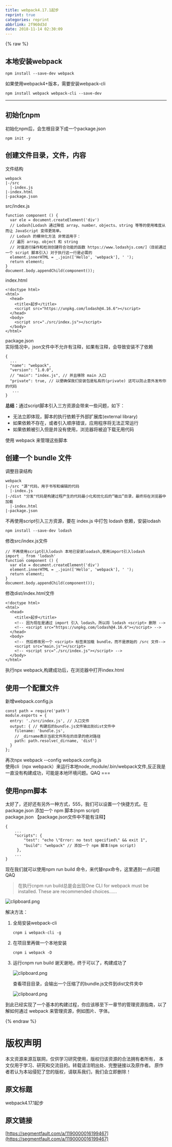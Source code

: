 ```yaml
---
title: webpack4.17.1起步
reprint: true
categories: reprint
abbrlink: 2f960d3d
date: 2018-11-14 02:30:09
---
```


{% raw %}
<h2>&#x672C;&#x5730;&#x5B89;&#x88C5;webpack</h2><pre><code>npm install --save-dev webpack
</code></pre><p>&#x5982;&#x679C;&#x4F7F;&#x7528;webpack4+&#x7248;&#x672C;&#xFF0C;&#x9700;&#x8981;&#x5B89;&#x88C5;webpack-cli</p><pre><code>npm install webpack webpack-cli --save-dev
</code></pre><hr><h2>&#x521D;&#x59CB;&#x5316;npm</h2><p>&#x521D;&#x59CB;&#x5316;npm&#x540E;&#xFF0C;&#x4F1A;&#x751F;&#x6839;&#x76EE;&#x5F55;&#x4E0B;&#x6210;&#x4E00;&#x4E2A;package.json</p><pre><code>npm init -y</code></pre><h2>&#x521B;&#x5EFA;&#x6587;&#x4EF6;&#x76EE;&#x5F55;&#xFF0C;&#x6587;&#x4EF6;&#xFF0C;&#x5185;&#x5BB9;</h2><p>&#x6587;&#x4EF6;&#x7ED3;&#x6784;</p><pre><code>webpack
|-/src
  |-index.js
|-index.html
|-package.json</code></pre><p>src/index.js</p><pre><code>function component () {
  var ele = document.createElement(&apos;div&apos;)
  // Lodash[Lodash &#x901A;&#x8FC7;&#x964D;&#x4F4E; array&#x3001;number&#x3001;objects&#x3001;string &#x7B49;&#x7B49;&#x7684;&#x4F7F;&#x7528;&#x96BE;&#x5EA6;&#x4ECE;&#x800C;&#x8BA9; JavaScript &#x53D8;&#x5F97;&#x66F4;&#x7B80;&#x5355;&#x3002;
  // Lodash &#x7684;&#x6A21;&#x5757;&#x5316;&#x65B9;&#x6CD5; &#x975E;&#x5E38;&#x9002;&#x7528;&#x4E8E;&#xFF1A;
  // &#x904D;&#x5386; array&#x3001;object &#x548C; string
  // &#x5BF9;&#x503C;&#x8FDB;&#x884C;&#x64CD;&#x4F5C;&#x548C;&#x68C0;&#x6D4B;&#x521B;&#x5EFA;&#x7B26;&#x5408;&#x529F;&#x80FD;&#x7684;&#x51FD;&#x6570; https://www.lodashjs.com/]&#xFF08;&#x76EE;&#x524D;&#x901A;&#x8FC7;&#x4E00;&#x4E2A; script &#x811A;&#x672C;&#x5F15;&#x5165;&#xFF09;&#x5BF9;&#x4E8E;&#x6267;&#x884C;&#x8FD9;&#x4E00;&#x884C;&#x662F;&#x5FC5;&#x9700;&#x7684;
  element.innerHTML = _.join([&apos;Hello&apos;, &apos;webpack&apos;], &apos; &apos;);
  return element;
}
document.body.appendChild(component());</code></pre><p>index.html</p><pre><code>&lt;!doctype html&gt;
&lt;html&gt;
  &lt;head&gt;
    &lt;title&gt;&#x8D77;&#x6B65;&lt;/title&gt;
    &lt;script src=&quot;https://unpkg.com/lodash@4.16.6&quot;&gt;&lt;/script&gt;
  &lt;/head&gt;
  &lt;body&gt;
    &lt;script src=&quot;./src/index.js&quot;&gt;&lt;/script&gt;
  &lt;/body&gt;
&lt;/html&gt;</code></pre><p>package.json<br>&#x5B9E;&#x9645;&#x60C5;&#x51B5;&#x4E2D;&#xFF0C;json&#x6587;&#x4EF6;&#x4E2D;&#x4E0D;&#x5141;&#x8BB8;&#x6709;&#x6CE8;&#x91CA;&#xFF0C;&#x5982;&#x679C;&#x6709;&#x6CE8;&#x91CA;&#xFF0C;&#x4F1A;&#x5BFC;&#x81F4;&#x5B89;&#x88C5;&#x4E0D;&#x4E86;&#x4F9D;&#x8D56;</p><pre><code>{
  ...
  &quot;name&quot;: &quot;webpack&quot;,
  &quot;version&quot;: &quot;1.0.0&quot;,
  // &quot;main&quot;: &quot;index.js&quot;, // &#x5E76;&#x4E14;&#x79FB;&#x9664; main &#x5165;&#x53E3;
  &quot;private&quot;: true, // &#x4EE5;&#x4FBF;&#x786E;&#x4FDD;&#x6211;&#x4EEC;&#x5B89;&#x88C5;&#x5305;&#x662F;&#x79C1;&#x6709;&#x7684;(private) &#x8FD9;&#x53EF;&#x4EE5;&#x9632;&#x6B62;&#x610F;&#x5916;&#x53D1;&#x5E03;&#x4F60;&#x7684;&#x4EE3;&#x7801;
   ...
}</code></pre><p><strong>&#x603B;&#x7ED3;&#xFF1A;</strong>&#x901A;&#x8FC7;script&#x811A;&#x672C;&#x5F15;&#x5165;&#x4E09;&#x65B9;&#x8D44;&#x6E90;&#x4F1A;&#x5E26;&#x6765;&#x4E00;&#x4E9B;&#x95EE;&#x9898;&#xFF0C;&#x5982;&#x4E0B;&#xFF1A;</p><ul><li>&#x65E0;&#x6CD5;&#x7ACB;&#x5373;&#x4F53;&#x73B0;&#xFF0C;&#x811A;&#x672C;&#x7684;&#x6267;&#x884C;&#x4F9D;&#x8D56;&#x4E8E;&#x5916;&#x90E8;&#x6269;&#x5C55;&#x5E93;(external library)</li><li>&#x5982;&#x679C;&#x4F9D;&#x8D56;&#x4E0D;&#x5B58;&#x5728;&#xFF0C;&#x6216;&#x8005;&#x5F15;&#x5165;&#x987A;&#x5E8F;&#x9519;&#x8BEF;&#xFF0C;&#x5E94;&#x7528;&#x7A0B;&#x5E8F;&#x5C06;&#x65E0;&#x6CD5;&#x6B63;&#x5E38;&#x8FD0;&#x884C;</li><li>&#x5982;&#x679C;&#x4F9D;&#x8D56;&#x88AB;&#x5F15;&#x5165;&#x4F46;&#x662F;&#x5E76;&#x6CA1;&#x6709;&#x4F7F;&#x7528;&#xFF0C;&#x6D4F;&#x89C8;&#x5668;&#x5C06;&#x88AB;&#x8FEB;&#x4E0B;&#x8F7D;&#x65E0;&#x7528;&#x4EE3;&#x7801;</li></ul><p>&#x4F7F;&#x7528; webpack &#x6765;&#x7BA1;&#x7406;&#x8FD9;&#x4E9B;&#x811A;&#x672C;</p><h2>&#x521B;&#x5EFA;&#x4E00;&#x4E2A; bundle &#x6587;&#x4EF6;</h2><p>&#x8C03;&#x6574;&#x76EE;&#x5F55;&#x7ED3;&#x6784;</p><pre><code>webpack
|-/src &quot;&#x6E90;&quot;&#x4EE3;&#x7801;&#xFF0C;&#x7528;&#x4E8E;&#x4E66;&#x5199;&#x548C;&#x7F16;&#x8F91;&#x7684;&#x4EE3;&#x7801;
  |-index.js
|-/dist &quot;&#x5206;&#x53D1;&quot;&#x4EE3;&#x7801;&#x662F;&#x6784;&#x5EFA;&#x8FC7;&#x7A0B;&#x4EA7;&#x751F;&#x7684;&#x4EE3;&#x7801;&#x6700;&#x5C0F;&#x5316;&#x548C;&#x4F18;&#x5316;&#x540E;&#x7684;&#x201C;&#x8F93;&#x51FA;&#x201D;&#x76EE;&#x5F55;&#xFF0C;&#x6700;&#x7EC8;&#x5C06;&#x5728;&#x6D4F;&#x89C8;&#x5668;&#x4E2D;&#x52A0;&#x8F7D;
  |-index.html
|-package.json</code></pre><p>&#x4E0D;&#x518D;&#x4F7F;&#x7528;script&#x5F15;&#x5165;&#x4E09;&#x65B9;&#x8D44;&#x6E90;&#xFF0C;&#x8981;&#x5728; index.js &#x4E2D;&#x6253;&#x5305; lodash &#x4F9D;&#x8D56;&#xFF0C;&#x5B89;&#x88C5;lodash</p><pre><code>npm install --save-dev lodash</code></pre><p>&#x4FEE;&#x6539;src/index.js&#x6587;&#x4EF6;</p><pre><code>// &#x4E0D;&#x518D;&#x4F7F;&#x7528;script&#x5F15;&#x5165;lodash &#x672C;&#x5730;&#x5DF2;&#x5B89;&#x88C5;loadash,&#x4F7F;&#x7528;import&#x5F15;&#x5165;lodash
import _ from &apos;lodash&apos;
function component () {
  var ele = document.createElement(&apos;div&apos;)
  element.innerHTML = _.join([&apos;Hello&apos;, &apos;webpack&apos;], &apos; &apos;);
  return element;
}
document.body.appendChild(component());</code></pre><p>&#x4FEE;&#x6539;dist/index.html&#x6587;&#x4EF6;</p><pre><code>&lt;!doctype html&gt;
&lt;html&gt;
  &lt;head&gt;
    &lt;title&gt;&#x8D77;&#x6B65;&lt;/title&gt;
    &lt;!-- &#x56E0;&#x4E3A;&#x73B0;&#x5728;&#x662F;&#x901A;&#x8FC7; import &#x5F15;&#x5165; lodash&#xFF0C;&#x6240;&#x4EE5;&#x5C06; lodash &lt;script&gt; &#x5220;&#x9664; --&gt;
    &lt;!-- &lt;script src=&quot;https://unpkg.com/lodash@4.16.6&quot;&gt;&lt;/script&gt; --&gt;
  &lt;/head&gt;
  &lt;body&gt;
    &lt;!-- &#x7136;&#x540E;&#x4FEE;&#x6539;&#x53E6;&#x4E00;&#x4E2A; &lt;script&gt; &#x6807;&#x7B7E;&#x6765;&#x52A0;&#x8F7D; bundle&#xFF0C;&#x800C;&#x4E0D;&#x662F;&#x539F;&#x59CB;&#x7684; /src &#x6587;&#x4EF6;--&gt;
    &lt;script src=&quot;main.js&quot;&gt;&lt;/script&gt;
    &lt;!-- &lt;script src=&quot;./src/index.js&quot;&gt;&lt;/script&gt; --&gt;
  &lt;/body&gt;
&lt;/html&gt;</code></pre><p>&#x6267;&#x884C;npx webpack,&#x6784;&#x5EFA;&#x6210;&#x529F;&#x540E;&#xFF0C;&#x5728;&#x6D4F;&#x89C8;&#x5668;&#x4E2D;&#x6253;&#x5F00;index.html</p><h2>&#x4F7F;&#x7528;&#x4E00;&#x4E2A;&#x914D;&#x7F6E;&#x6587;&#x4EF6;</h2><p>&#x65B0;&#x589E;webpack.config.js</p><pre><code>const path = require(&apos;path&apos;)
module.exports = {
  entry: &apos;./src/index.js&apos;, // &#x5165;&#x53E3;&#x6587;&#x4EF6;
  output: { // &#x6784;&#x5EFA;&#x540E;&#x7684;bundle.js&#x6587;&#x4EF6;&#x8F93;&#x51FA;&#x5230;dist&#x6587;&#x4EF6;&#x4E2D;
    filename: &apos;bundle.js&apos;,
    // _dirname&#x8868;&#x793A;&#x5F53;&#x524D;&#x6587;&#x4EF6;&#x6240;&#x5728;&#x7684;&#x76EE;&#x5F55;&#x7684;&#x7EDD;&#x5BF9;&#x8DEF;&#x5F84;
    path: path.resolve(_dirname, &apos;dist&apos;)
  }
};</code></pre><p>&#x518D;&#x6B21;npx webpack --config webpack.config.js<br>&#x4F7F;&#x7528;cli&#xFF08;npx webpack&#xFF09;&#x6765;&#x8FD0;&#x884C;&#x672C;&#x5730;node_module/.bin/webpack&#x6587;&#x4EF6;,&#x53CD;&#x6B63;&#x6211;&#x662F;&#x4E00;&#x76F4;&#x6CA1;&#x6709;&#x6784;&#x5EFA;&#x6210;&#x529F;&#xFF0C;&#x53EF;&#x80FD;&#x662F;&#x672C;&#x5730;&#x73AF;&#x5883;&#x95EE;&#x9898;&#x3002;QAQ ===</p><h2>&#x4F7F;&#x7528;npm&#x811A;&#x672C;</h2><p>&#x592A;&#x597D;&#x4E86;&#xFF0C;&#x8FD8;&#x597D;&#x8FD8;&#x6709;&#x53E6;&#x5916;&#x4E00;&#x79CD;&#x65B9;&#x5F0F;&#xFF0C;555&#xFF0C;&#x6211;&#x4EEC;&#x53EF;&#x4EE5;&#x8BBE;&#x7F6E;&#x4E00;&#x4E2A;&#x5FEB;&#x6377;&#x65B9;&#x5F0F;&#x3002;&#x5728; package.json &#x6DFB;&#x52A0;&#x4E00;&#x4E2A; npm &#x811A;&#x672C;(npm script)<br>package.json &#x3010;package.json&#x6587;&#x4EF6;&#x4E2D;&#x4E0D;&#x80FD;&#x6709;&#x6CE8;&#x91CA;&#x3011;</p><pre><code>{
    ...
    &quot;scripts&quot;: {
        &quot;test&quot;: &quot;echo \&quot;Error: no test specified\&quot; &amp;&amp; exit 1&quot;,
        &quot;build&quot;: &quot;webpack&quot; // &#x6DFB;&#x52A0;&#x4E00;&#x4E2A; npm &#x811A;&#x672C;(npm script)
     },
    ...
}</code></pre><p>&#x73B0;&#x5728;&#x6211;&#x4EEC;&#x5C31;&#x53EF;&#x4EE5;&#x4F7F;&#x7528;npm run build &#x547D;&#x4EE4;&#xFF0C;&#x6765;&#x4EE3;&#x66FF;npx&#x547D;&#x4EE4;&#xFF0C;&#x8FD9;&#x91CC;&#x9047;&#x5230;&#x4E00;&#x70B9;&#x95EE;&#x9898;QAQ</p><blockquote>&#x5728;&#x6267;&#x884C;cnpm run build&#x603B;&#x662F;&#x4F1A;&#x51FA;&#x73B0;One CLI for webpack must be installed. These are recommended choices......</blockquote><p><span class="img-wrap"><img data-src="/img/bVbf943?w=580&amp;h=186" src="https://static.alili.tech/img/bVbf943?w=580&amp;h=186" alt="clipboard.png" title="clipboard.png"></span></p><p>&#x89E3;&#x51B3;&#x65B9;&#x6CD5;&#xFF1A;</p><ol><li><p>&#x5168;&#x5C40;&#x5B89;&#x88C5;webpack-cli</p><pre><code>cnpm i webpack-cli -g</code></pre></li><li><p>&#x5728;&#x9879;&#x76EE;&#x91CC;&#x518D;&#x505A;&#x4E00;&#x4E2A;&#x672C;&#x5730;&#x5B89;&#x88C5;</p><pre><code>cnpm i webpack -D</code></pre></li><li>&#x8FD0;&#x884C;cnpm run build &#x8C22;&#x5929;&#x8C22;&#x5730;&#xFF0C;&#x7EC8;&#x4E8E;&#x53EF;&#x4EE5;&#x4E86;&#xFF0C;&#x6784;&#x5EFA;&#x6210;&#x529F;&#x4E86;<p><span class="img-wrap"><img data-src="/img/bVbf96p?w=570&amp;h=293" src="https://static.alili.tech/img/bVbf96p?w=570&amp;h=293" alt="clipboard.png" title="clipboard.png"></span></p><p>&#x67E5;&#x770B;&#x9879;&#x76EE;&#x76EE;&#x5F55;&#xFF0C;&#x4F1A;&#x8F93;&#x51FA;&#x4E00;&#x4E2A;&#x538B;&#x7F29;&#x4E86;&#x7684;bundle.js&#x6587;&#x4EF6;&#x5230;dist&#x6587;&#x4EF6;&#x5939;&#x4E2D;</p><p><span class="img-wrap"><img data-src="/img/bVbf97M?w=256&amp;h=187" src="https://static.alili.tech/img/bVbf97M?w=256&amp;h=187" alt="clipboard.png" title="clipboard.png"></span></p></li></ol><p>&#x5230;&#x6B64;&#x5DF2;&#x7ECF;&#x5B9E;&#x73B0;&#x4E86;&#x4E00;&#x4E2A;&#x57FA;&#x672C;&#x7684;&#x6784;&#x5EFA;&#x8FC7;&#x7A0B;&#xFF0C;&#x4F60;&#x5E94;&#x8BE5;&#x79FB;&#x81F3;&#x4E0B;&#x4E00;&#x7AE0;&#x8282;&#x7684;&#x7BA1;&#x7406;&#x8D44;&#x6E90;&#x6307;&#x5357;&#xFF0C;&#x4EE5;&#x4E86;&#x89E3;&#x5982;&#x4F55;&#x901A;&#x8FC7; webpack &#x6765;&#x7BA1;&#x7406;&#x8D44;&#x6E90;&#xFF0C;&#x4F8B;&#x5982;&#x56FE;&#x7247;&#x3001;&#x5B57;&#x4F53;&#x3002;</p>
{% endraw %}

# 版权声明
本文资源来源互联网，仅供学习研究使用，版权归该资源的合法拥有者所有，
本文仅用于学习、研究和交流目的。转载请注明出处、完整链接以及原作者。
原作者若认为本站侵犯了您的版权，请联系我们，我们会立即删除！

## 原文标题
webpack4.17.1起步

## 原文链接
[https://segmentfault.com/a/1190000016199467](https://segmentfault.com/a/1190000016199467)

